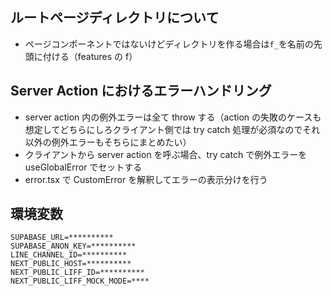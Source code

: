 ## ルートページディレクトリについて

- ページコンポーネントではないけどディレクトリを作る場合は`f_`を名前の先頭に付ける（features の f）

## Server Action におけるエラーハンドリング

- server action 内の例外エラーは全て throw する（action の失敗のケースも想定してどちらにしろクライアント側では try catch 処理が必須なのでそれ以外の例外エラーもそちらにまとめたい）
- クライアントから server action を呼ぶ場合、try catch で例外エラーを useGlobalError でセットする
- error.tsx で CustomError を解釈してエラーの表示分けを行う

## 環境変数

```
SUPABASE_URL=**********
SUPABASE_ANON_KEY=**********
LINE_CHANNEL_ID=**********
NEXT_PUBLIC_HOST=**********
NEXT_PUBLIC_LIFF_ID=**********
NEXT_PUBLIC_LIFF_MOCK_MODE=****
```
